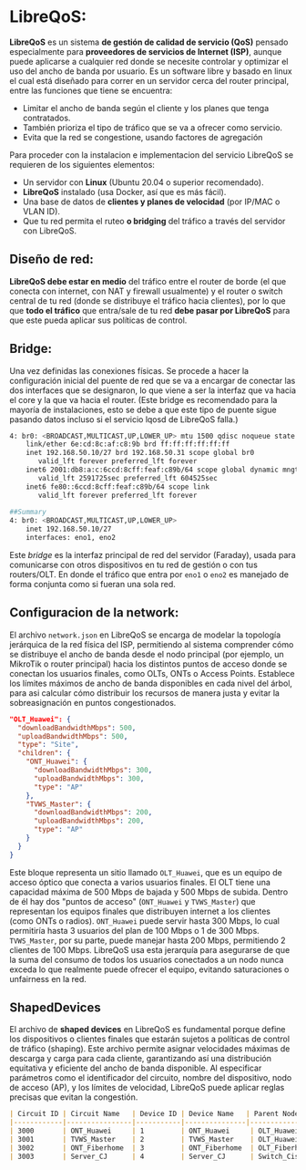 # LibreQoS:

**LibreQoS** es un sistema **de gestión de calidad de servicio (QoS)** pensado especialmente para **proveedores de servicios de Internet (ISP)**, aunque puede aplicarse a cualquier red donde se necesite controlar y optimizar el uso del ancho de banda por usuario. Es un software libre y basado en linux el cual está diseñado para correr en un servidor cerca del router principal, entre las funciones que tiene se encuentra:

- Limitar el ancho de banda según el cliente y los planes que tenga contratados.
- También prioriza el tipo de tráfico que se va a ofrecer como servicio.
- Evita que la red se congestione, usando factores de agregación

Para proceder con la instalacion e implementacion del servicio LibreQoS se requieren de los siguientes elementos:

- Un servidor con **Linux** (Ubuntu 20.04 o superior recomendado).
- **LibreQoS** instalado (usa Docker, así que es más fácil).
- Una base de datos de **clientes y planes de velocidad** (por IP/MAC o VLAN ID).
- Que tu red permita el ruteo **o bridging** del tráfico a través del servidor con LibreQoS.

## Diseño de red:

**LibreQoS debe estar en medio** del tráfico entre el router de borde (el que conecta con internet, con NAT y firewall usualmente) y el router o switch central de tu red (donde se distribuye el tráfico hacia clientes), por lo que que **todo el tráfico** que entra/sale de tu red **debe pasar por LibreQoS** para que este pueda aplicar sus políticas de control.

[](https://lh7-rt.googleusercontent.com/docsz/AD_4nXfHjyXcPrFdSI1Qm1jr0UdwKmql9NEbbVFVD9n6Hyr3R6tH4eqJgzdZZ_vQP5HV1Z4sYkK8DMnERFAhjDWTMbjkMBhQLpnKdVRR6_i5ignn4WKHJK0Qd2cU6atUUQLgRmffZfA4?key=d8JKuWjiPJIElXvPhSyIUA)

## Bridge:

Una vez definidas las conexiones físicas. Se procede a hacer la configuración inicial del puente de red que se va a encargar de conectar las dos interfaces que se designaron, lo que viene a ser la interfaz que va hacia el core y la que va hacia el router. (Este bridge es recomendado para la mayoría de instalaciones, esto se debe a que este tipo de puente sigue pasando datos incluso si el servicio lqosd de LibreQoS falla.)

```bash
4: br0: <BROADCAST,MULTICAST,UP,LOWER_UP> mtu 1500 qdisc noqueue state UP group default qlen 1000
    link/ether 6e:cd:8c:af:c8:9b brd ff:ff:ff:ff:ff:ff
    inet 192.168.50.10/27 brd 192.168.50.31 scope global br0
       valid_lft forever preferred_lft forever
    inet6 2001:db8:a:c:6ccd:8cff:feaf:c89b/64 scope global dynamic mngtmpaddr noprefixroute 
       valid_lft 2591725sec preferred_lft 604525sec
    inet6 fe80::6ccd:8cff:feaf:c89b/64 scope link 
       valid_lft forever preferred_lft forever
       
##Summary 
4: br0: <BROADCAST,MULTICAST,UP,LOWER_UP>
    inet 192.168.50.10/27
    interfaces: eno1, eno2

```

Este *bridge* es la interfaz principal de red del servidor (Faraday), usada para comunicarse con otros dispositivos en tu red de gestión o con tus routers/OLT. En donde el tráfico que entra por `eno1` o `eno2` es manejado de forma conjunta como si fueran una sola red.

## Configuracion de la network:

El archivo `network.json` en LibreQoS se encarga de modelar la topología jerárquica de la red física del ISP, permitiendo al sistema comprender cómo se distribuye el ancho de banda desde el nodo principal (por ejemplo, un MikroTik o router principal) hacia los distintos puntos de acceso donde se conectan los usuarios finales, como OLTs, ONTs o Access Points. Establece los límites máximos de ancho de banda disponibles en cada nivel del árbol,  para asi calcular cómo distribuir los recursos de manera justa y evitar la sobreasignación en puntos congestionados.

```json
"OLT_Huawei": {
  "downloadBandwidthMbps": 500,
  "uploadBandwidthMbps": 500,
  "type": "Site",
  "children": {
    "ONT_Huawei": {
      "downloadBandwidthMbps": 300,
      "uploadBandwidthMbps": 300,
      "type": "AP"
    },
    "TVWS_Master": {
      "downloadBandwidthMbps": 200,
      "uploadBandwidthMbps": 200,
      "type": "AP"
    }
  }
}

```

Este bloque representa un sitio llamado `OLT_Huawei`, que es un equipo de acceso óptico que conecta a varios usuarios finales. El OLT tiene una capacidad máxima de 500 Mbps de bajada y 500 Mbps de subida. Dentro de él hay dos "puntos de acceso" (`ONT_Huawei` y `TVWS_Master`) que representan los equipos finales que distribuyen internet a los clientes (como ONTs o radios). `ONT_Huawei` puede servir hasta 300 Mbps, lo cual permitiría hasta 3 usuarios del plan de 100 Mbps o 1 de 300 Mbps. `TVWS_Master`, por su parte, puede manejar hasta 200 Mbps, permitiendo 2 clientes de 100 Mbps. LibreQoS usa esta jerarquía para asegurarse de que la suma del consumo de todos los usuarios conectados a un nodo nunca exceda lo que realmente puede ofrecer el equipo, evitando saturaciones o unfairness en la red.

## ShapedDevices

El archivo de **shaped devices** en LibreQoS es fundamental porque define los dispositivos o clientes finales que estarán sujetos a políticas de control de tráfico (shaping). Este archivo permite asignar velocidades máximas de descarga y carga para cada cliente, garantizando así una distribución equitativa y eficiente del ancho de banda disponible. Al especificar parámetros como el identificador del circuito, nombre del dispositivo, nodo de acceso (AP), y los límites de velocidad, LibreQoS puede aplicar reglas precisas que evitan la congestión.

```markdown
| Circuit ID | Circuit Name   | Device ID | Device Name   | Parent Node   | MAC | IPv4 | IPv6 | Download Min Mbps | Upload Min Mbps | Download Max Mbps | Upload Max Mbps |
|------------|----------------|-----------|---------------|----------------|-----|------|------|--------------------|------------------|--------------------|------------------|
| 3000       | ONT_Huawei     | 1         | ONT_Huawei     | OLT_Huawei     |     |      |      | 25                 | 5                | 300                | 50               |
| 3001       | TVWS_Master    | 2         | TVWS_Master    | OLT_Huawei     |     |      |      | 25                 | 5                | 200                | 30               |
| 3002       | ONT_Fiberhome  | 3         | ONT_Fiberhome  | OLT_Fiberhome  |     |      |      | 25                 | 5                | 250                | 40               |
| 3003       | Server_CJ      | 4         | Server_CJ      | Switch_Cisco   |     |      |      | 25                 | 5                | 100                | 20               |

```